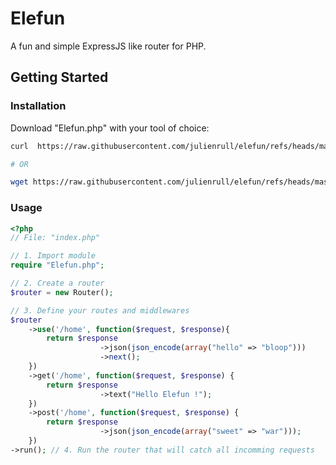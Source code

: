 # Elefun

A fun and simple ExpressJS like router for PHP.

## Getting Started

### Installation

Download "Elefun.php" with your tool of choice:

```bash
curl  https://raw.githubusercontent.com/julienrull/elefun/refs/heads/master/Elefun.php -o Elefun.php

# OR

wget https://raw.githubusercontent.com/julienrull/elefun/refs/heads/master/Elefun.php  -o Elefun.php
```

### Usage 
```php
<?php
// File: "index.php"

// 1. Import module
require "Elefun.php";

// 2. Create a router
$router = new Router();

// 3. Define your routes and middlewares
$router
    ->use('/home', function($request, $response){
        return $response
                    ->json(json_encode(array("hello" => "bloop")))
                    ->next();
    })
    ->get('/home', function($request, $response) {
        return $response
                    ->text("Hello Elefun !");
    })
    ->post('/home', function($request, $response) {
        return $response
                    ->json(json_encode(array("sweet" => "war")));
    })
->run(); // 4. Run the router that will catch all incomming requests
```

